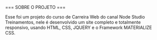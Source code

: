 === SOBRE O PROJETO ===

Esse foi um projeto do curso de Carreira Web do canal Node Studio Treinamentos, nele é desenvolvido um site completo e totalmente responsivo, usando HTML, CSS, JQUERY e o Framework MATERIALIZE CSS.
